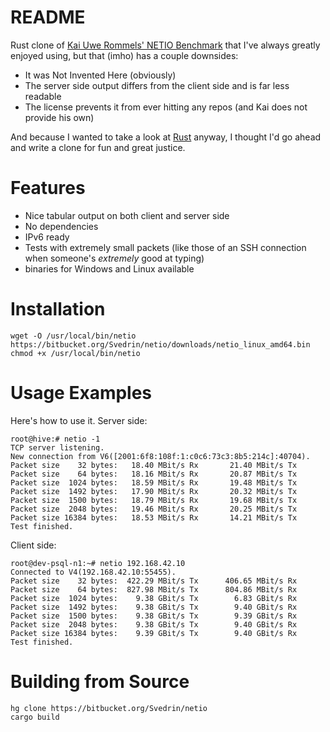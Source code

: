 # README #

Rust clone of [Kai Uwe Rommels' NETIO Benchmark](http://www.ars.de/ars/ars.nsf/docs/netio) that I've always greatly enjoyed using, but
that (imho) has a couple downsides:

*   It was Not Invented Here (obviously)
*   The server side output differs from the client side and is far less readable
*   The license prevents it from ever hitting any repos (and Kai does not provide his own)

And because I wanted to take a look at [Rust](rust-lang.org) anyway, I thought I'd go ahead and write a clone for fun and great justice.

# Features #

* Nice tabular output on both client and server side
* No dependencies
* IPv6 ready
* Tests with extremely small packets (like those of an SSH connection when someone's *extremely* good at typing)
* binaries for Windows and Linux available

# Installation #

```
wget -O /usr/local/bin/netio https://bitbucket.org/Svedrin/netio/downloads/netio_linux_amd64.bin
chmod +x /usr/local/bin/netio
```

# Usage Examples #

Here's how to use it. Server side:

```
root@hive:# netio -1
TCP server listening.
New connection from V6([2001:6f8:108f:1:c0c6:73c3:8b5:214c]:40704).
Packet size    32 bytes:   18.40 MBit/s Rx       21.40 MBit/s Tx
Packet size    64 bytes:   18.16 MBit/s Rx       20.87 MBit/s Tx
Packet size  1024 bytes:   18.59 MBit/s Rx       19.48 MBit/s Tx
Packet size  1492 bytes:   17.90 MBit/s Rx       20.32 MBit/s Tx
Packet size  1500 bytes:   18.79 MBit/s Rx       19.68 MBit/s Tx
Packet size  2048 bytes:   19.46 MBit/s Rx       20.25 MBit/s Tx
Packet size 16384 bytes:   18.53 MBit/s Rx       14.21 MBit/s Tx
Test finished.
```

Client side:

```
root@dev-psql-n1:~# netio 192.168.42.10
Connected to V4(192.168.42.10:55455).
Packet size    32 bytes:  422.29 MBit/s Tx      406.65 MBit/s Rx
Packet size    64 bytes:  827.98 MBit/s Tx      804.86 MBit/s Rx
Packet size  1024 bytes:    9.38 GBit/s Tx        6.83 GBit/s Rx
Packet size  1492 bytes:    9.38 GBit/s Tx        9.40 GBit/s Rx
Packet size  1500 bytes:    9.38 GBit/s Tx        9.39 GBit/s Rx
Packet size  2048 bytes:    9.38 GBit/s Tx        9.40 GBit/s Rx
Packet size 16384 bytes:    9.39 GBit/s Tx        9.40 GBit/s Rx
Test finished.
```

# Building from Source #

```
hg clone https://bitbucket.org/Svedrin/netio
cargo build
```
